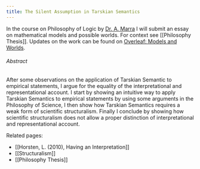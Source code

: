 ```yaml
---
title: The Silent Assumption in Tarskian Semantics
---
```


In the course on Philosophy of Logic by [Dr. A. Marra](https://www.mcmp.philosophie.uni-muenchen.de/people/faculty/marra_alessandra/index.html) I will submit an essay on mathematical models and possible worlds. For context see [[Philosophy Thesis]]. Updates on the work can be found on [Overleaf: Models and Worlds](https://www.overleaf.com/read/phqqbgzxxzks#060e7f).

###### Abstract
After some observations on the application of Tarskian Semantic to empirical statements, I argue for the equality of the interpretational and representational account. I start by showing an intuitive way to apply Tarskian Semantics to empirical statements by using some arguments in the Philosophy of Science, I then show how Tarskian Semantics requires a weak form of scientific structuralism. Finally I conclude by showing how scientific structuralism does not allow a proper distinction of interpretational and representational account.

Related pages:
- [[Horsten, L. (2010), Having an Interpretation]]
- [[Structuralism]]
- [[Philosophy Thesis]]



